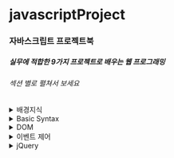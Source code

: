 # javascriptProject
### 자바스크립트 프로젝트북
##### 실무에 적합한 9가지 프로젝트로 배우는 웹 프로그래밍
  
###### 섹션 별로 펼쳐서 보세요

<details><summary>배경지식</summary>
<p>

##### HTML을 먼저 불러온 후 자바스크립트를 실행한다.   

> 문서 하단 <body> 태그가 끝나기 전에 작성한다. 
> /basicSyntax/internalJS.html

##### 성능 향상을 위해 CSS3와 자바스트립트 간의 역활 분담을 해야한다.

> CSS3의 그래픽 처리는 하드웨어 가속으로 작동해 자바스크립트의 그래픽 처리 보다 현저히 부드럽다. 
> /basicSyntax/css3&jQuery.html  

</p>
</details>


<details><summary>Basic Syntax</summary>
<p>

##### 동적 타입의 변수 선언    

> 특정 값을 입력하는 순간 타입이 자동으로 선언된다. 
> /basicSyntax/jsDynamicTypes.html


##### UX/Ui 기본

> document.write 함수 사용  
> /basicSyntax/multipleTable.html  

> document.getElementById 함수 사용  
> /basicSyntax/nickBackground.html

> eventhandler 응용
> /basicSyntax/NightorDay.html

##### for

> /basicSyntax/forloop.html


##### function

> /basicSyntax/functionJS.html

##### callback

> 많이 사용되는 콜백 함수다 익숙해지자
> /basicSyntax/callbackJS.html

##### array

> /basicSyntax/arrayJS.html

##### object

> /basicSyntax/objectJS.html 
</p>
</details>

  

<details><summary>DOM</summary>
<p>
    
##### single Selector  

> document.getElementById(id명): 아이디 사용해 문서 객체(요소) 선택  
> document.querySelector(CSS 선택자): CSS 선택자를 사용하는 방식(IE 8 이상)    
> /DOM/singleSelector.html  

##### multiple Selector

> document.getElementsByTagName(요소명): 태크명으로 여러 문서 객체 선택  
> document.getElementsByClassName(클래스명): 클래스명으로 여러 문서 객체 선택(IE 9 이상)  
> document.querySelectorAll(CSS 선택자): CSS 선택자로 여러 문서 객체 전달(IE 9 이상)  
> /DOM/multipleSelector.html  

##### 텍스트 조작

> DOM.innerText: 요소 내부의 텍스트를 읽거나 변경  
> DOM.innerHTML: 요소 내부의 HTML 형식을 읽거나 변경  
> /DOM/innerText&innerHTML.html  
 
##### Style 객체

> 요소.style.backgroundImage: background-image   
> 요소.style.backgroundColor: background-color   
> 요소.style.listStyle: list-style   
> /DOM/styleObject.html  

##### 속성 조작

> setAttribute(속성명, 값): 속성값 설정  
> getAttribute(속성명): 속성값 읽기  
> removeAttribute(속성명): 속성 제거  
> /DOM/setAttribute.html  
> /DOM/getAttribute.html  
> /DOM/removeAttribute.html  

##### 응용

> make div Red or Blue  
> /DOM/red&blueButton.html  

</p>
</details>

<details><summary>이벤트 제어</summary>
<p>
    
##### 마우스와 키보드 이벤트  

```

<요소 이벤트 핸들러 속성 = 'javaScript 명령어'>  

<a href="http://www.google.com" onclick ="alert('구글로 이동합니다.')">
  구글  
</a>

```  

> onclick           : 마우스를 클릭할 때  
> onmouseover       : 요소안에 마우스가 들어갔을 때  
> onmouseout        : 요소에서 마우스가 벗어났을 때  
> onkeydown         : 키보드를 입력할 때  
> onkeyup           : 키를 눌렀다 놓을 때  
> onfocus, onblur   : 요소가 선택됐거나 해제됐을 때  
> onsubmit          : 폼 전송 이벤트가 발생했을 때  


##### 이벤트 핸들러

```
    (문서 객체).(이벤트 속성명) = function(){}
```
> 자바스크립트가 문서를 조작하려고 할 경우 문서보다 먼저 작성하면 안됩니다.  
> /eventControl/beforeEventHandler.html  
> /eventControl/afterEventHandler.html

##### 이벤트 객체와 this

> this는 이벤트가 발생한 객체 자신을 의미합니다.  
> 사용자가 클릭한 요소의 위치를 반환해주기 때문에 상대적인 지정 방식으로 자주 사용합니다.  
> /eventControl/thisEventHandler.html

##### 이벤트 리스너

> 이벤트 핸들러는 객체에 속성으로 이벤트를 지정하는 방식
>> 요소당 하나의 이벤트  
> /eventControl/eventHandler.html   

> 이벤트 리스너는 메서드 방식입니다.    
>> 요소당 여러 개의 순차적인 이벤트 처리 가능 
> /eventControl/eventListener.html 

```
(문서 객체).addEventListener(이벤트 타입, 리스너);
```

> 이벤트 타입: 이벤트 속성을 지정합니다. 앞에 on을 붙이지 않습니다.  
> 리스너: 이벤트가 발생할 때 호출할 함수 또는 메서드를 지정합니다.   

##### hover 구현

> 자바스크립트에 hover 이벤트가 따로 있지 않아  
> mouseover와 mouseout 이벤트를 조합해 구현할 수 있다.  
> /eventControl/hoverForJS.html

##### submit 이벤트와 기본 동작 방지

> 기본 이벤트를 차단할 수 있다. preventDefault() 사용  
>  /eventControl/submitWithPreventDefault.html  

##### 터치 이벤트

> touchstart: 화면을 건드렸을 때  
> touchend: 화면에서 손을 떼었을 때  
> touchmove: 화면에서 터치로로 이동 중일때  
> /eventControl/touchEvent.html

##### 이벤트 바인딩

> 바인딩이란 함수를 외부에 작성하고 내부에는 함수명만 작성하는 방식  
> 처리는 동일합니다  
> /eventControl/eventBinding.html  

##### 드래그 앤 드롭 구현

> /eventControl/touchEvent.html 참조해 만들었습니다.  
> clientX: 브라우저 화면을 기준으로 한 X 좌표  
> clientY: 브라우저 화면을 기준으로 한 Y 좌표  
> touchmove: 화면에서 터치로 이동 중일 때  
> /eventControl/drag&drop.html  


</p>
</details>



<details><summary>jQuery</summary>
<p>
    
##### jQuery 추가하기  

> 제이쿼리 파일은 사용자가 작성한 자바스크립트 코드(app.js)보다 반드시 먼저 위치해야한다.  
> 압축 버전(*.min.js)과 비압축 버전(*.js)이 있다.  

```
    <head>
        <title>jQuery</title>
        <script src="jquery.min.js"></script>
        <script src="app.js"></script>
    </head>
```

> CDN(Content Delivery Network) 서비스로 추가하기  
```
    <head>
        <title>jQuery</title>
        <script src="https://ajax.googleapis.com/ajax/libs/jquery/2.2.4/jquery.min.js"></script>
        <script src="app.js"></script>
    </head>
```

> 기본 문법
```
    $(선택자).메서드;
    $(객체).메서드;
```

##### 객체와 메서드
```
    $(document).ready();
```

> jQuery로 코드를 작성할 때 가장 먼저 작성하는 함수이며  
> 문서 로딩 완료 후 함수 안의 명령어를 실행합니다.  
> 네이티브 자바스크립트의 window.onload 이벤트 핸들러와 같은 역활입니다.   
> /jQuery/object&Method.html

##### 선택자

###### CSS 선택자 사용해 제어하자
> /jQuery/selector.html

###### 필터 메서드 사용하자
> .eq(): 특정 순서의 요소를 선택합니다. 매개변수의 배열값으로 지정합니다.    
> .filter(): 매개 변수에 지정한 이름의 형제 요소를 선택합니다.  
> .first(): 첫번째 요소를 선택합니다.  
> .last(): 마지막 요소를 선택합니다.  
> .has(): 매개변수에 지정된 요소를 자식 요소로 포함한 요소를 선택합니다.  
>> /jQuery/filterMethod.html
###### DOM 탐색 메서드
> .parent(): 직계 부모 요소를 선택합니다.  
> .parents(): 매개 변수에 지정한 이름의 조상을 탐색합니다.   
> .children(): 매개 변수에 지정한 후손을 선택합니다.  
> .find(): 하위 후손 노드를 찾아 선택합니다.  
> .siblings(): 매개 변수에 지정한 형제 요소를 선택합니다.  
> .prev(): 이전 형제 요소를 선택합니다.  
> .next(): 다음 형제 요소를 선택합니다.  
>> /jQuery/findParentChild.html  
>> /jQuery/findSiblings.html  

 ##### 문서 조작
> 클래스 조작
> .addClass(): 요소 내에 클래스를 추가합니다.  
> .removeClass(): 요소 내의 클래스를 제거합니다.  
> .toggleClass(): 요소 내의 클래스를 번갈아 가며 추가 또는 삭제(토글)합니다.  
> /jQuery/classControl.html  


> 속성 조작
> .attr(속성): 요소 내의 속성을 읽어 옵니다.  
> .attr(속성,값): 요소 내의 속성을 추가합니다.  
> .removeAttr(속성): 요소 내의 속성을 제거 합니다.  
> /jQuery/attributeControl.html  

> 스타일 조작
> .css(속성): css 속성을 읽어옵니다.  
> .css(속성,값): css 속성을 변경합니다.  
> /jQuery/styleControl.html  

> 문서 정보 조작
> .html(): 요소 내의 HTML을 읽어옵니다.  
> .html(값): 요소 내에 HTML을 추가합니다.  
> .text(): 요소 내의 텍스트 정보를 읽어옵니다.  
> .text(값): 요소 내에 텍스트 정보를 추가합니다.  
> /jQuery/documentControl.html  

> 문서 객체 추가
> .append(content): 지정한 선택자(요소) 안의 뒤에 추가합니다.  
> .prepend(content): 지정한 선택자(요소) 안의 앞에 추가합니다.  
> .after(content): 지정한 선택자(요소) 뒤(형제)에 추가합니다.  
> .before(content): 지정한 선택자(요소) 앞(형제)에 추가합니다.    
> /jQuery/addDocumentObject.html

> 문서 객체 이동
> .appendTo(요소명): 지정한 선택자(요소) 안의 뒤에 추가합니다.
> .prependTo(요소명): 지정한 선택자(요소) 안의 앞에 추가합니다.
> /jQuery/moveDocumentObject.html



 ##### jQuery 애니메이션
```
    .animate(속성, [재생 시간], [easing], [콜백 함수])

    속성: 애니메이션을 적용하려는 속성을 작성합니다.
    재생 시간: 애니메이션 재생시간을 ms 단위로 지정합니다.
    easing: 속도 변화 옵션을 적용합니다.
    콜백 함수: 애니메이션 재생이 끝난 후 처리할 콜백 함수를 지정합니다.
```
> /jQuery/animation.html

 ##### jQuery 이벤트
> 이벤트 타입 메서드  
> /jQuery/eventTypeMethod.html  
```
    $('문서 객체명').click(function(){
        // ...
    });
```

> on() 메서드  
> /jQuery/onMethod.html  
```
    $('문서 객체명').on('이벤트명', function(){
       // ... 
    });
```


</p>
</details>

